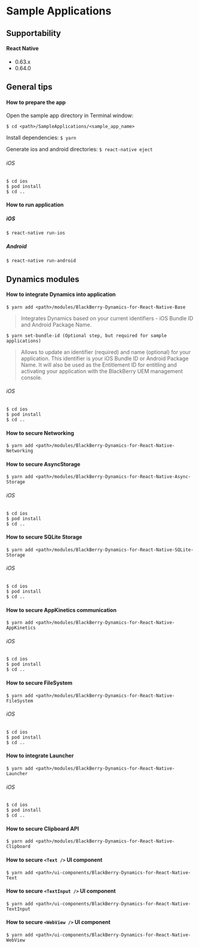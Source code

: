 # Sample Applications

## Supportability
#### React Native
 - 0.63.x
 - 0.64.0

## General tips

#### How to prepare the app
Open the sample app directory in Terminal window:

`$ cd <path>/SampleApplications/<sample_app_name>`

Install dependencies:
`$ yarn`

Generate ios and android directories:
`$ react-native eject`

###### iOS
`$ cd ios`  
`$ pod install`  
`$ cd ..`

#### How to run application

##### iOS

`$ react-native run-ios`

##### Android

`$ react-native run-android`

## Dynamics modules

#### How to integrate Dynamics into application
	$ yarn add <path>/modules/BlackBerry-Dynamics-for-React-Native-Base

> Integrates Dynamics based on your current identifiers - iOS Bundle ID and Android Package Name.

	$ yarn set-bundle-id (Optional step, but required for sample applications)

> Allows to update an identifier (required) and name (optional) for your application. This identifier is your iOS Bundle ID or Android Package Name. It will also be used as the Entitlement ID for entitling and activating your application with the BlackBerry UEM management console.
###### iOS
	$ cd ios
	$ pod install
	$ cd ..

#### How to secure Networking
	$ yarn add <path>/modules/BlackBerry-Dynamics-for-React-Native-Networking

#### How to secure AsyncStorage
	$ yarn add <path>/modules/BlackBerry-Dynamics-for-React-Native-Async-Storage
###### iOS
	$ cd ios
	$ pod install
	$ cd ..

#### How to secure SQLite Storage
	$ yarn add <path>/modules/BlackBerry-Dynamics-for-React-Native-SQLite-Storage
###### iOS
	$ cd ios
	$ pod install
	$ cd ..

#### How to secure AppKinetics communication
	$ yarn add <path>/modules/BlackBerry-Dynamics-for-React-Native-AppKinetics
###### iOS
	$ cd ios
	$ pod install
	$ cd ..

#### How to secure FileSystem
	$ yarn add <path>/modules/BlackBerry-Dynamics-for-React-Native-FileSystem
###### iOS
	$ cd ios
	$ pod install
	$ cd ..

#### How to integrate Launcher
	$ yarn add <path>/modules/BlackBerry-Dynamics-for-React-Native-Launcher
###### iOS
	$ cd ios
	$ pod install
	$ cd ..

#### How to secure Clipboard API
	$ yarn add <path>/modules/BlackBerry-Dynamics-for-React-Native-Clipboard

#### How to secure `<Text />` UI component
	$ yarn add <path>/ui-components/BlackBerry-Dynamics-for-React-Native-Text

#### How to secure `<TextInput />` UI component
	$ yarn add <path>/ui-components/BlackBerry-Dynamics-for-React-Native-TextInput

#### How to secure `<WebView />` UI component
	$ yarn add <path>/ui-components/BlackBerry-Dynamics-for-React-Native-WebView
